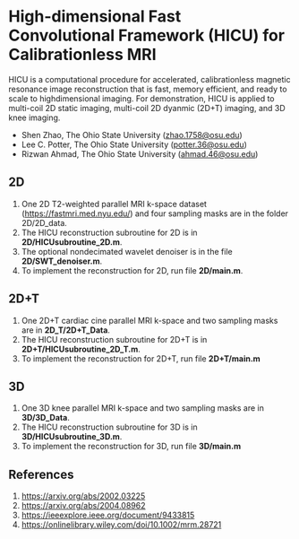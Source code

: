 # High-dimensional Fast Convolutional Framework (HICU) for Calibrationless MRI
HICU is a computational procedure for accelerated, calibrationless magnetic resonance image reconstruction that is fast, memory efficient, and ready to scale to highdimensional imaging. For demonstration, HICU is applied to multi-coil 2D static imaging, multi-coil 2D dyanmic (2D+T) imaging, and 3D knee imaging. 

* Shen Zhao, The Ohio State University (zhao.1758@osu.edu)
* Lee C. Potter, The Ohio State University (potter.36@osu.edu)
* Rizwan Ahmad, The Ohio State University (ahmad.46@osu.edu)

## 2D
1. One 2D T2-weighted parallel MRI k-space dataset (https://fastmri.med.nyu.edu/) and four sampling masks are in the folder 2D/2D_data. 
2. The HICU reconstruction subroutine for 2D is in **2D/HICUsubroutine_2D.m**. 
3. The optional nondecimated wavelet denoiser is in the file **2D/SWT_denoiser.m**.
4. To implement the reconstruction for 2D, run file **2D/main.m**.

## 2D+T
1. One 2D+T cardiac cine parallel MRI k-space and two sampling masks are in **2D_T/2D+T_Data**.
2. The HICU reconstruction subroutine for 2D+T is in **2D+T/HICUsubroutine_2D_T.m**.
3. To implement the reconstruction for 2D+T, run file **2D+T/main.m**


## 3D
1. One 3D knee parallel MRI k-space and two sampling masks are in **3D/3D_Data**.
2. The HICU reconstruction subroutine for 3D is in **3D/HICUsubroutine_3D.m**.
3. To implement the reconstruction for 3D, run file **3D/main.m**



## References
1. https://arxiv.org/abs/2002.03225
2. https://arxiv.org/abs/2004.08962
3. https://ieeexplore.ieee.org/document/9433815
4. https://onlinelibrary.wiley.com/doi/10.1002/mrm.28721
